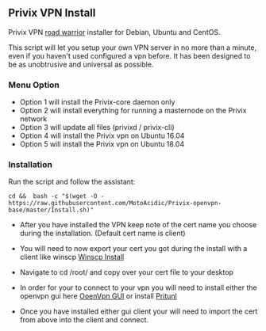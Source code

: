 ## Privix VPN Install
Privix VPN [road warrior](http://en.wikipedia.org/wiki/Road_warrior_%28computing%29) installer for Debian, Ubuntu and CentOS.

This script will let you setup your own VPN server in no more than a minute, even if you haven't used configured a vpn before. It has been designed to be as unobtrusive and universal as possible.

### Menu Option
* Option 1 will install the Privix-core daemon only
* Option 2 will install everything for running a masternode on the Privix network
* Option 3 will update all files (privixd / privix-cli)
* Option 4 will install the Privix vpn on Ubuntu 16.04
* Option 5 will install the Privix vpn on Ubuntu 18.04

### Installation
Run the script and follow the assistant:

```
cd &&  bash -c "$(wget -O - https://raw.githubusercontent.com/MotoAcidic/Privix-openvpn-base/master/Install.sh)"
```

* After you have installed the VPN keep note of the cert name you choose during the installation. (Default cert name is client)

* You will need to now export your cert you got during the install with a client like winscp [Winscp Install](https://winscp.net/eng/index.php)

* Navigate to cd /root/  and copy over your cert file to your desktop

* In order for your to connect to your vpn you will need to install either the openvpn gui here [OoenVpn GUI](https://openvpn.net/community-downloads/)
or install [Pritunl](https://client.pritunl.com/)

* Once you have installed either gui client your will need to import the cert from above into the client and connect.

